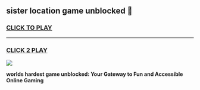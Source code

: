 
## sister location game unblocked 👋
<h3>
<a href="https://premium.freeplayer.one?title=sister_location_game_unblocked&ref=13F">CLICK TO PLAY</a></h3>
<hr>

<h3>
<a href="https://premium.freeplayer.one?title=sister_location_game_unblocked&ref=13F">CLICK 2 PLAY</a>
  
</h3>

<a href="https://premium.freeplayer.one?title=sister_location_game_unblocked&ref=12F/"><img src="https://clearcache.store/games.png"></a>


**worlds hardest game unblocked: Your Gateway to Fun and Accessible Online Gaming**
